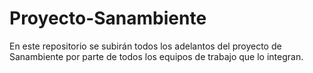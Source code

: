 # Proyecto-Sanambiente
En este repositorio se subirán todos los adelantos del proyecto de Sanambiente por parte de todos los equipos de trabajo que lo integran.
